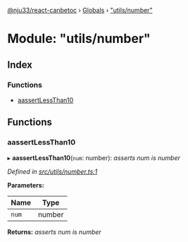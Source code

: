 [@nju33/react-canbetoc](../README.md) › [Globals](../globals.md) › ["utils/number"](_utils_number_.md)

# Module: "utils/number"

## Index

### Functions

* [aassertLessThan10](_utils_number_.md#aassertlessthan10)

## Functions

###  aassertLessThan10

▸ **aassertLessThan10**(`num`: number): *asserts num is number*

*Defined in [src/utils/number.ts:1](https://github.com/nju33/react-canbetoc/blob/118b6f6/src/utils/number.ts#L1)*

**Parameters:**

Name | Type |
------ | ------ |
`num` | number |

**Returns:** *asserts num is number*
